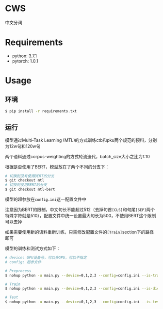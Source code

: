 # CWS

中文分词

# Requirements

* python: 3.7.1
* pytorch: 1.0.1

# Usage

## 环境

```sh
$ pip install -r requirements.txt
```

## 运行

模型通过Multi-Task Learning (MTL)的方式训练ctb和pku两个规范的预料，分别为12w句和120w句  

两个语料通过corpus-weighting的方式轮流迭代，batch_size大小之比为1:10

根据是否使用了BERT，模型放在了两个不同的分支下：

```sh
# 切换到没有使用BERT的分支
$ git checkout mtl
# 切换到使用BERT的分支
$ git checkout mtl-bert
```

模型的超参放在`config.ini`这一配置文件中

注意因为BERT的限制，中文句长不能超过512（去掉句首`[CLS]`和句尾`[SEP]`两个特殊字符就是510），配置文件中统一设置最大句长为500，不使用BERT这个限制可以去掉

如果需要使用新的语料重新训练，只需修改配置文件的`[Train]`section下的路径即可

模型的训练和测试方式如下：

```sh
# device: GPU设备号，可以多GPU，可以不指定
# config: 超参文件

# Preprocess
$ nohup python -u main.py --device=0,1,2,3 --config=config.ini --is-train > results/log.create-dict 2>&1 &

# Train
$ nohup python -u main.py --device=0,1,2,3 --config=config.ini --is-dictionary-exist --is-train > results/log.mtl 2>&1 &

# Test
$ nohup python -u main.py --device=0,1,2,3 --config=config.ini --is-test --model-eval-num $num > log.test-$num 2>&1
```
